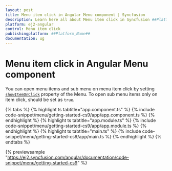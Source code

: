 ```yaml
---
layout: post
title: Menu item click in Angular Menu component | Syncfusion
description: Learn here all about Menu item click in Syncfusion ##Platform_Name## Menu component of Syncfusion Essential JS 2 and more.
platform: ej2-angular
control: Menu item click 
publishingplatform: ##Platform_Name##
documentation: ug
---
```


# Menu item click in Angular Menu component

You can open menu items and sub menu on menu item click by setting [`showItemOnClick`](https://ej2.syncfusion.com/angular/documentation/api/menu#showitemonclick) property of the Menu. To open sub menu items only on item click, should be set as `true`.

{% tabs %}
{% highlight ts tabtitle="app.component.ts" %}
{% include code-snippet/menu/getting-started-cs9/app/app.component.ts %}
{% endhighlight %}
{% highlight ts tabtitle="app.module.ts" %}
{% include code-snippet/menu/getting-started-cs9/app/app.module.ts %}
{% endhighlight %}
{% highlight ts tabtitle="main.ts" %}
{% include code-snippet/menu/getting-started-cs9/app/main.ts %}
{% endhighlight %}
{% endtabs %}
  
{% previewsample "https://ej2.syncfusion.com/angular/documentation/code-snippet/menu/getting-started-cs9" %}